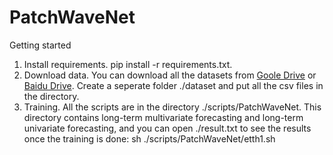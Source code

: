 # PatchWaveNet
Getting started
1. Install requirements. pip install -r requirements.txt.
2. Download data. You can download all the datasets from [Goole Drive](https://drive.google.com/drive/folders/1JSZByfM0Ghat3g_D3a-puTZ2JsfebNWL) or [Baidu Drive](https://pan.baidu.com/s/11AWXg1Z6UwjHzmto4hesAA?pwd=9qjr). Create a seperate folder ./dataset and put all the csv files in the directory.
3. Training. All the scripts are in the directory ./scripts/PatchWaveNet. This directory contains long-term multivariate forecasting and long-term univariate forecasting, and you can open ./result.txt to see the results once the training is done:
   sh ./scripts/PatchWaveNet/etth1.sh
